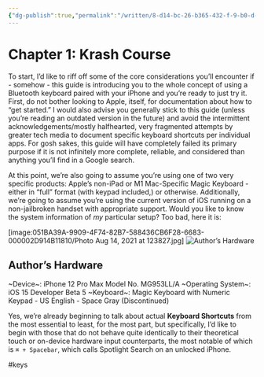 ```yaml
---
{"dg-publish":true,"permalink":"/written/8-d14-bc-26-b365-432-f-9-b0-d-3-d3-aafd-3-dff-0/","dgHomeLink":true,"dgPassFrontmatter":false}
---
```


# Chapter 1: Krash Course
To start, I’d like to riff off some of the core considerations you’ll encounter if - somehow - this guide is introducing you to the whole concept of using a Bluetooth keyboard paired with your iPhone and you’re ready to just try it. First, do not bother looking to Apple, itself, for documentation about how to “get started.” I would also advise you generally stick to this guide (unless you’re reading an outdated version in the future) and avoid the intermittent acknowledgements/mostly halfhearted, very fragmented attempts by greater tech media to document specific keyboard shortcuts per individual apps. For gosh sakes, this guide will have completely failed its primary purpose if it is not infinitely more complete, reliable, and considered than anything you’ll find in a Google search.

At this point, we’re also going to assume you’re using one of two very specific products: Apple’s non-iPad or M1 Mac-Specific Magic Keyboard - either in “full” format (with keypad included,) or otherwise. Additionally, we’re going to assume you’re using the current version of iOS running on a non-jailbroken handset with appropriate support. Would you like to know the system information of *my* particular setup? Too bad, here it is:

[image:051BA39A-9909-4F74-82B7-588436CB6F28-6683-000002D914B11810/Photo Aug 14, 2021 at 123827.jpg]
![Author’s Hardware](https://i.snap.as/QrE1uCmS.png)

## Author’s Hardware

~Device~: iPhone 12 Pro Max Model No. MG953LL/A
~Operating System~: iOS 15 Developer Beta 5
~Keyboard~: Magic Keyboard with Numeric Keypad - US English - Space Gray (Discontinued)

Yes, we’re already beginning to talk about actual **Keyboard Shortcuts** from the most essential to least, for the most part, but specifically, I’d like to begin with those that do not behave quite identically to their theoretical touch or on-device hardware input counterparts, the most notable of which is `⌘ + Spacebar`, which calls Spotlight Search on an unlocked iPhone.



#keys